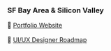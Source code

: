 ### SF Bay Area & Silicon Valley
:page_facing_up: [Portfolio Website](http://www.jaeminkim.com) <br></br>
:page_facing_up: [UI/UX Designer Roadmap](https://www.notion.so/UI-UX-Designer-Roadmap-822b58c3456d44cb98cdd0e3cc4a0c8a)

<!--
**jaeminkim-com/jaeminkim-com** is a ✨ _special_ ✨ repository because its `README.md` (this file) appears on your GitHub profile.

Here are some ideas to get you started:

- 🔭 I’m currently working on ...
- 🌱 I’m currently learning ...
- 👯 I’m looking to collaborate on ...
- 🤔 I’m looking for help with ...
- 💬 Ask me about ...
- 📫 How to reach me: ...
- 😄 Pronouns: ...
- ⚡ Fun fact: ...
-->
